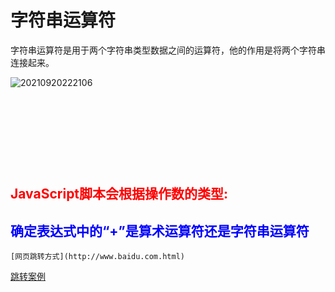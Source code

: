 # 字符串运算符

字符串运算符是用于两个字符串类型数据之间的运算符，他的作用是将两个字符串连接起来。

![20210920222106](https://i.loli.net/2021/09/20/sGIBvpkuFa4CqlR.png)

&nbsp;

&nbsp;

&nbsp;

&nbsp;

<h2 style=color:red>JavaScript脚本会根据操作数的类型:</h2>
<h2 style=color:blue>确定表达式中的“+”是算术运算符还是字符串运算符</h2>



```
[网页跳转方式](http://www.baidu.com.html)
```

[跳转案例](http://127.0.0.1:5500/%E7%AC%AC%E4%BA%8C%E7%AB%A0/html/lesson7-1.html)
